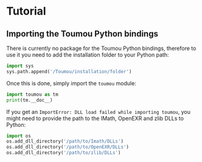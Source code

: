 # Tutorial

## Importing the Toumou Python bindings

There is currently no package for the Toumou Python bindings, therefore to use it you need to add the installation folder to your Python path: 
```python
import sys
sys.path.append('/Toumou/installation/folder')
```

Once this is done, simply import the `toumou` module: 
```python
import toumou as tm
print(tm.__doc__)
```

If you get an `ImportError: DLL load failed while importing toumou`, you might need to provide the path to the IMath, OpenEXR and zlib DLLs to Python:
```python
import os
os.add_dll_directory('/path/to/Imath/DLLs')
os.add_dll_directory('/path/to/OpenEXR/DLLs')
os.add_dll_directory('/path/to/zlib/DLLs')
```
